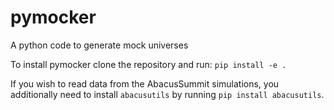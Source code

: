 # pymocker

A python code to generate mock universes

To install pymocker clone the repository and run:
`pip install -e .`

If you wish to read data from the AbacusSummit simulations, you additionally need to install `abacusutils` by running `pip install abacusutils`.
